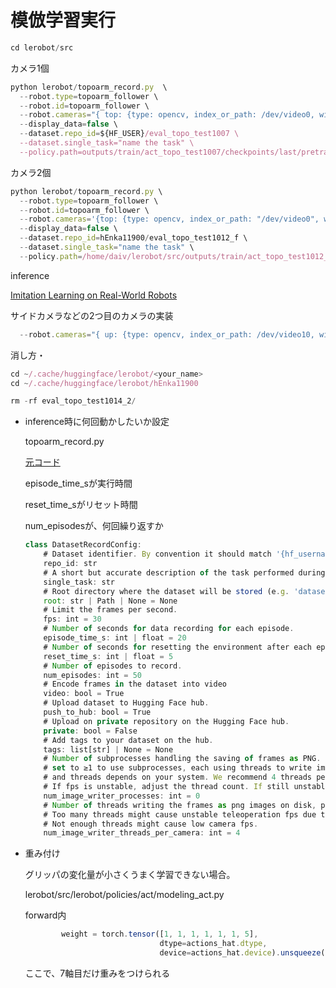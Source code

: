 # 模倣学習実行

```jsx
cd lerobot/src
```

カメラ1個

```jsx
python lerobot/topoarm_record.py  \
  --robot.type=topoarm_follower \
  --robot.id=topoarm_follower \
  --robot.cameras="{ top: {type: opencv, index_or_path: /dev/video0, width: 640, height: 480, fps: 30}}" \
  --display_data=false \
  --dataset.repo_id=${HF_USER}/eval_topo_test1007 \
  --dataset.single_task="name the task" \
  --policy.path=outputs/train/act_topo_test1007/checkpoints/last/pretrained_model
```

カメラ2個

```jsx
python lerobot/topoarm_record.py \
  --robot.type=topoarm_follower \
  --robot.id=topoarm_follower \
  --robot.cameras='{top: {type: opencv, index_or_path: "/dev/video0", width: 640, height: 480, fps: 30}, side: {type: opencv, index_or_path: "/dev/video2", width: 640, height: 480, fps: 20}}' \
  --display_data=false \
  --dataset.repo_id=hEnka11900/eval_topo_test1012_f \
  --dataset.single_task="name the task" \
  --policy.path=/home/daiv/lerobot/src/outputs/train/act_topo_test1012_f/checkpoints/last/pretrained_model
```

inference

[Imitation Learning on Real-World Robots](https://huggingface.co/docs/lerobot/main/en/il_robots#train-a-policy)

サイドカメラなどの2つ目のカメラの実装

```jsx
  --robot.cameras="{ up: {type: opencv, index_or_path: /dev/video10, width: 640, height: 480, fps: 30}, side: {type: intelrealsense, serial_number_or_name: 233522074606, width: 640, height: 480, fps: 30}}" \
```

消し方・

```jsx
cd ~/.cache/huggingface/lerobot/<your_name>
cd ~/.cache/huggingface/lerobot/hEnka11900

rm -rf eval_topo_test1014_2/
```

- inference時に何回動かしたいか設定
    
    topoarm_record.py
    
    [元コード](https://www.notion.so/2894829d5862808b9e38fab744a99411?pvs=21)
    
    episode_time_sが実行時間
    
    reset_time_sがリセット時間
    
    num_episodesが、何回繰り返すか
    
    ```jsx
    class DatasetRecordConfig:
        # Dataset identifier. By convention it should match '{hf_username}/{dataset_name}' (e.g. `lerobot/test`).
        repo_id: str
        # A short but accurate description of the task performed during the recording (e.g. "Pick the Lego block and drop it in the box on the right.")
        single_task: str
        # Root directory where the dataset will be stored (e.g. 'dataset/path').
        root: str | Path | None = None
        # Limit the frames per second.
        fps: int = 30
        # Number of seconds for data recording for each episode.
        episode_time_s: int | float = 20
        # Number of seconds for resetting the environment after each episode.
        reset_time_s: int | float = 5
        # Number of episodes to record.
        num_episodes: int = 50
        # Encode frames in the dataset into video
        video: bool = True
        # Upload dataset to Hugging Face hub.
        push_to_hub: bool = True
        # Upload on private repository on the Hugging Face hub.
        private: bool = False
        # Add tags to your dataset on the hub.
        tags: list[str] | None = None
        # Number of subprocesses handling the saving of frames as PNG. Set to 0 to use threads only;
        # set to ≥1 to use subprocesses, each using threads to write images. The best number of processes
        # and threads depends on your system. We recommend 4 threads per camera with 0 processes.
        # If fps is unstable, adjust the thread count. If still unstable, try using 1 or more subprocesses.
        num_image_writer_processes: int = 0
        # Number of threads writing the frames as png images on disk, per camera.
        # Too many threads might cause unstable teleoperation fps due to main thread being blocked.
        # Not enough threads might cause low camera fps.
        num_image_writer_threads_per_camera: int = 4
    ```
    
- 重み付け
    
    グリッパの変化量が小さくうまく学習できない場合。
    
    lerobot/src/lerobot/policies/act/modeling_act.py
    
    forward内
    
    ```jsx
            weight = torch.tensor([1, 1, 1, 1, 1, 1, 5],
                                  dtype=actions_hat.dtype,
                                  device=actions_hat.device).unsqueeze(0)   # → (1, 6)
    
    ```
    
    ここで、7軸目だけ重みをつけられる